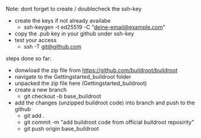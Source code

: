 Note: dont forget to create / doublecheck the ssh-key
- create the keys if not already availabe 
    - ssh-keygen -t ed25519 -C "deine-email@example.com"
- copy the .pub key in your github under ssh-key
- test your access
    - ssh -T git@github.com

steps done so far:
- donwload the zip file from https://github.com/buildroot/buildroot 
- navigate to the Gettingstarted_buildroot folder
- unpacked the zip file here (Gettingstarted_buildroot)
- create a new branch
    - git checkout -b base_buildroot
- add the changes (unzipped buildroot code) into branch and push to the github
    - git add .
    - git commit -m "add buildroot code from official buildroot reposirity"
    - git push origin base_buildroot